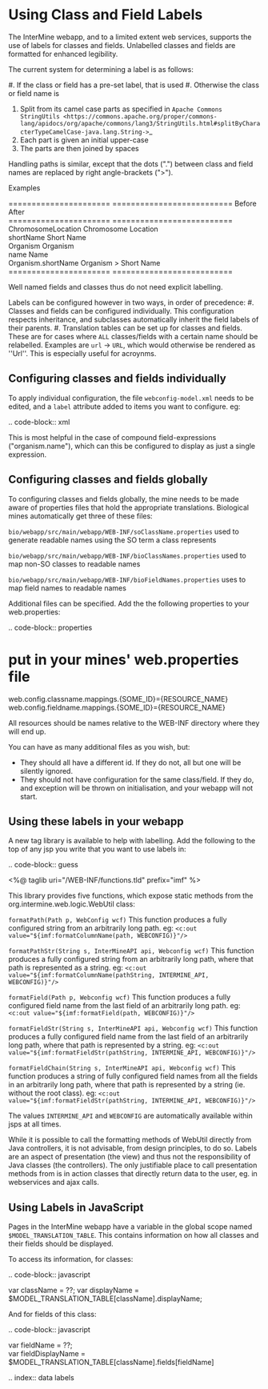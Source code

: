 Using Class and Field Labels
================================

The InterMine webapp, and to a limited extent web services, supports the use of labels for classes and fields. Unlabelled classes and fields are formatted for enhanced legibility.

The current system for determining a label is as follows:

#. If the class or field has a pre-set label, that is used
#. Otherwise the class or field name is

  1. Split from its camel case parts as specified in `Apache Commons StringUtils <https://commons.apache.org/proper/commons-lang/apidocs/org/apache/commons/lang3/StringUtils.html#splitByCharacterTypeCamelCase-java.lang.String->`_ 
  2. Each part is given an initial upper-case
  3. The parts are then joined by spaces
 
Handling paths is similar, except that the dots (".") between class and field names are replaced by right angle-brackets (">").

Examples

====================== ==========================
      Before                  After             
====================== ==========================
 ChromosomeLocation       Chromosome Location   
 shortName                Short Name            
 Organism                 Organism              
 name                     Name                  
 Organism.shortName       Organism > Short Name 
====================== ==========================

Well named fields and classes thus do not need explicit labelling.

Labels can be configured however in two ways, in order of precedence:
#. Classes and fields can be configured individually. This configuration respects inheritance, and subclasses automatically inherit the field labels of their parents.
#. Translation tables can be set up for classes and fields. These are for cases where `ALL` classes/fields with a certain name should be relabelled. Examples are `url` -> `URL`, which would otherwise be rendered as ''Url''. This is especially useful for acroynms. 

Configuring classes and fields individually
-----------------------------------------------

To apply individual configuration, the file `webconfig-model.xml` needs to be edited, and a `label` attribute added to items you want to configure. eg:

.. code-block:: xml

  <class className="org.intermine.model.bio.Allele" label="SOME CLASS LABEL">
      <fields>
        <fieldconfig fieldExpr="primaryIdentifier" label="SOME FIELD LABEL"/>
        <fieldconfig fieldExpr="symbol"/>
        <fieldconfig fieldExpr="alleleClass"/>
        <fieldconfig fieldExpr="organism.name" label="Organism"/>
      </fields>
  </class>


This is most helpful in the case of compound field-expressions ("organism.name"), which can this be configured to display as just a single expression.

Configuring classes and fields globally
-----------------------------------------------

To configuring classes and fields globally, the mine needs to be made aware of properties files that hold the appropriate translations. Biological mines automatically get three of these files:

`bio/webapp/src/main/webapp/WEB-INF/soClassName.properties`
  used to generate readable names using the SO term a class represents

`bio/webapp/src/main/webapp/WEB-INF/bioClassNames.properties`
  used to map non-SO classes to readable names

`bio/webapp/src/main/webapp/WEB-INF/bioFieldNames.properties`
  uses to map field names to readable names

Additional files can be specified. Add the the following properties to your web.properties:

.. code-block:: properties
  
  # put in your mines' web.properties file
  web.config.classname.mappings.{SOME_ID}={RESOURCE_NAME}
  web.config.fieldname.mappings.{SOME_ID}={RESOURCE_NAME}

All resources should be names relative to the WEB-INF directory where they will end up.

You can have as many additional files as you wish, but:

* They should all have a different id. If they do not, all but one will be silently ignored.
* They should not have configuration for the same class/field. If they do, and exception will be thrown on initialisation, and your webapp will not start.

Using these labels in your webapp
-----------------------------------------------

A new tag library is available to help with labelling. Add the following to the top
of any jsp you write that you want to use labels in:

.. code-block:: guess

  <%@ taglib uri="/WEB-INF/functions.tld" prefix="imf" %>


This library provides five functions, which expose static methods from the org.intermine.web.logic.WebUtil class: 

`formatPath(Path p, WebConfig wcf)`
     This function produces a fully configured string from an arbitrarily long path. eg: 
      `<c:out value="${imf:formatColumnName(path, WEBCONFIG)}"/>`

`formatPathStr(String s, InterMineAPI api, Webconfig wcf)`
     This function produces a fully configured string from an arbitrarily long path, where that path is represented as a string. eg:
      `<c:out value="${imf:formatColumnName(pathString, INTERMINE_API, WEBCONFIG)}"/>`

`formatField(Path p, Webconfig wcf)`
     This function produces a fully configured field name from the last field of an arbitrarily long path. eg:
      `<c:out value="${imf:formatField(path, WEBCONFIG)}"/>`

`formatFieldStr(String s, InterMineAPI api, Webconfig wcf)`
     This function produces a fully configured field name from the last field of an arbitrarily long path, where that path is represented by a string. eg: 
      `<c:out value="${imf:formatFieldStr(pathString, INTERMINE_API, WEBCONFIG)}"/>`

`formatFieldChain(String s, InterMineAPI api, Webconfig wcf)`
     This function produces a string of fully configured field names from all the fields in an arbitrarily long path, where that path is represented by a string (ie. without the root class). eg: 
      `<c:out value="${imf:formatFieldStr(pathString, INTERMINE_API, WEBCONFIG)}"/>`

The values `INTERMINE_API` and `WEBCONFIG` are automatically available within jsps at all times.

While it is possible to call the formatting methods of WebUtil directly from Java controllers, it is not advisable, from design principles, to do so. Labels are an aspect of presentation (the view) and thus not the responsibility of Java classes (the controllers). The only justifiable place to call presentation methods from is in action classes that directly return data to the user, eg. in webservices and ajax calls.

Using Labels in JavaScript
-----------------------------------------------

Pages in the InterMine webapp have a variable in the global scope named `$MODEL_TRANSLATION_TABLE`. This contains information on how all classes and their fields should be displayed.

To access its information, for classes:

.. code-block:: javascript

  var className = ??;
  var displayName = $MODEL_TRANSLATION_TABLE[className].displayName;

And for fields of this class:

.. code-block:: javascript

  var fieldName = ??;                                                                                                                                                              
  var fieldDisplayName = $MODEL_TRANSLATION_TABLE[className].fields[fieldName]


.. index:: data labels
